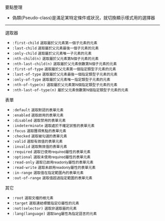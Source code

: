 要點整理
- 偽類(Pseudo-class)是滿足某特定條件或狀況，就切換顯示樣式用的選擇器

---

選取器
- `:first-child` <small>選取屬於父元素第一個子元素的元素</small>
- `:last-child` <small>選取屬於父元素最後一個子元素的元素</small>
- `:only-child` <small>選取屬於父元素唯一子元素的元素</small>
- `:nth-child(n)` <small>選取屬於父元素第N個子元素的元素</small>
- `:nth-last-child(n)` <small>選取屬於父元素倒數第N個子元素的元素</small>
- `:first-of-type` <small>選取屬於父元素第一個指定類型子元素的元素</small>
- `:last-of-type` <small>選取屬於父元素最後一個指定類型子元素的元素</small>
- `:only-of-type` <small>選取屬於父元素唯一指定類型子元素的元素</small>
- `:nth-of-type(n)` <small>選取屬於父元素第N個指定類型子元素的元素</small>
- `:nth-last-of-type(n)` <small>屬於父元素倒數第N個指定類型子元素的元素</small>

表單
- `:default` <small>選取默認的表單元素</small>
- `:enabled` <small>選取啟用的表單元素</small>
- `:disabled` <small>選取禁用的表單元素</small>
- `:indeterminate` <small>選取處於不確定狀態的表單元素</small>
- `:focus` <small>選取獲得焦點的表單元素</small>
- `:checked` <small>選取被勾選的表單元素</small>
- `:valid` <small>選取有效值的表單元素</small>
- `:invalid` <small>選取無效值的表單元素</small>
- `:required` <small>選取已使用required屬性的表單元素</small>
- `:optional` <small>選取未使用required屬性的表單元素</small>
- `:read-only` <small>選取已啟用readonly屬性的表單元素</small>
- `:read-write` <small>選取未啟用readonly屬性的表單元素</small>
- `:in-range` <small>選取值在指定範圍內的表單元素</small>
- `:out-of-range` <small>選取值超過指定範圍的表單元素</small>

其它
- `:root` <small>選取文檔的根元素</small>
- `:target` <small>選取連結標籤指定ID屬性的元素</small>
- `:not(selector)` <small>選取非選取器的元素</small>
- `:lang(language)` <small>選取lang屬性為指定語言的元素</small>